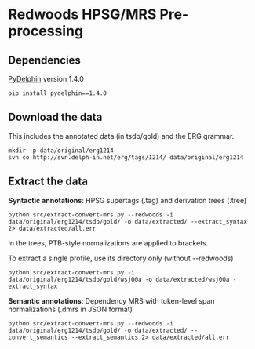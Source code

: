 # Redwoods HPSG/MRS Pre-processing

## Dependencies

[PyDelphin](https://github.com/delph-in/pydelphin) version 1.4.0 

```
pip install pydelphin==1.4.0
```

## Download the data

This includes the annotated data (in tsdb/gold) and the ERG grammar.

```
mkdir -p data/original/erg1214
svn co http://svn.delph-in.net/erg/tags/1214/ data/original/erg1214
```

## Extract the data

**Syntactic annotations**: HPSG supertags (.tag) and derivation trees (.tree)

```
python src/extract-convert-mrs.py --redwoods -i data/original/erg1214/tsdb/gold/ -o data/extracted/ --extract_syntax 2> data/extracted/all.err
```

In the trees, PTB-style normalizations are applied to brackets. 

To extract a single profile, use its directory only (without --redwoods)

```
python src/extract-convert-mrs.py -i data/original/erg1214/tsdb/gold/wsj00a -o data/extracted/wsj00a -extract_syntax
``` 

**Semantic annotations**: Dependency MRS with token-level span normalizations (.dmrs in JSON format)

```
python src/extract-convert-mrs.py --redwoods -i data/original/erg1214/tsdb/gold/ -o data/extracted/ --convert_semantics --extract_semantics 2> data/extracted/all.err
```

